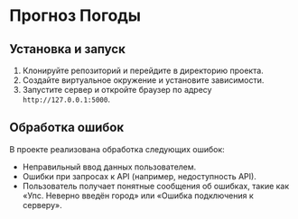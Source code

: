 # Прогноз Погоды

## Установка и запуск

1. Клонируйте репозиторий и перейдите в директорию проекта.
2. Создайте виртуальное окружение и установите зависимости.
3. Запустите сервер и откройте браузер по адресу `http://127.0.0.1:5000`.

## Обработка ошибок

В проекте реализована обработка следующих ошибок:
- Неправильный ввод данных пользователем.
- Ошибки при запросах к API (например, недоступность API).
- Пользователь получает понятные сообщения об ошибках, такие как «Упс. Неверно введён город» или «Ошибка подключения к серверу».
